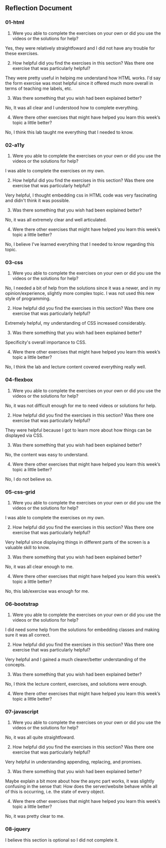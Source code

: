 ## Reflection Document

### 01-html 

1. Were you able to complete the exercises on your own or did you use the
videos or the solutions for help?

Yes, they were relatively straightfoward and I did not have any trouble for these exercises.

2. How helpful did you find the exercises in this section? Was there one
exercise that was particularly helpful?

They were pretty useful in helping me understand how HTML works. I'd say the form exercise was most helpful
since it offered much more overall in terms of teaching me labels, etc.

3. Was there something that you wish had been explained better?

No, It was all clear and I understood how to complete everything.

4. Were there other exercises that might have helped you learn this week’s
topic a little better?

No, I think this lab taught me everything that I needed to know.

### 02-a11y

1. Were you able to complete the exercises on your own or did you use the
videos or the solutions for help?

I was able to complete the exercises on my own.

2. How helpful did you find the exercises in this section? Was there one
exercise that was particularly helpful?

Very helpful, I thought embedding css in HTML code was very fascinating and didn't think it was possible.

3. Was there something that you wish had been explained better?

No, it was all extremely clear and well articulated.

4. Were there other exercises that might have helped you learn this week’s
topic a little better?

No, I believe I've learned everything that I needed to know regarding this topic.

### 03-css

1. Were you able to complete the exercises on your own or did you use the
videos or the solutions for help?

No, I needed a bit of help from the solutions since it was a newer, and in my opinion/experience, slightly more complex topic.
I was not used this new style of programming.

2. How helpful did you find the exercises in this section? Was there one
exercise that was particularly helpful?

Extremely helpful, my understanding of CSS increased considerably.

3. Was there something that you wish had been explained better?

Specificity's overall importance to CSS.

4. Were there other exercises that might have helped you learn this week’s
topic a little better?

No, I think the lab and lecture content covered everything really well.

### 04-flexbox

1. Were you able to complete the exercises on your own or did you use the
videos or the solutions for help?

No, it was not difficult enough for me to need videos or solutions for help.

2. How helpful did you find the exercises in this section? Was there one
exercise that was particularly helpful?

They were helpful because I got to learn more about how things can be displayed via CSS.

3. Was there something that you wish had been explained better?

No, the content was easy to understand.

4. Were there other exercises that might have helped you learn this week’s
topic a little better?

No, I do not believe so.

### 05-css-grid

1. Were you able to complete the exercises on your own or did you use the
videos or the solutions for help?

I was able to complete the exercises on my own.

2. How helpful did you find the exercises in this section? Was there one
exercise that was particularly helpful?

Very helpful since displaying things in different parts of the screen is a valuable skill to know.

3. Was there something that you wish had been explained better?

No, it was all clear enough to me.

4. Were there other exercises that might have helped you learn this week’s
topic a little better?

No, this lab/exercise was enough for me.

### 06-bootstrap

1. Were you able to complete the exercises on your own or did you use the
videos or the solutions for help?

I did need some help from the solutions for embedding classes and making sure it was all correct.

2. How helpful did you find the exercises in this section? Was there one
exercise that was particularly helpful?

Very helpful and I gained a much clearer/better understanding of the concepts.

3. Was there something that you wish had been explained better?

No, I think the lecture content, exercises, and solutions were enough.

4. Were there other exercises that might have helped you learn this week’s
topic a little better?

### 07-javascript

1. Were you able to complete the exercises on your own or did you use the
videos or the solutions for help?

No, it was all quite straightfoward.

2. How helpful did you find the exercises in this section? Was there one
exercise that was particularly helpful?

Very helpful in understanding appending, replacing, and promises.

3. Was there something that you wish had been explained better?

Maybe explain a bit more about how the async part works, it was slightly confusing in the sense that:
How does the server/website behave while all of this is occurring, i.e. the state of every object.

4. Were there other exercises that might have helped you learn this week’s
topic a little better?

No, it was pretty clear to me.


### 08-jquery

I believe this section is optional so I did not complete it.


